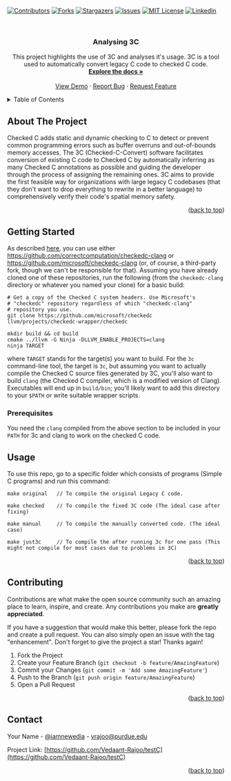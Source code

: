 <div id="top"></div>

[![Contributors][contributors-shield]][contributors-url]
[![Forks][forks-shield]][forks-url]
[![Stargazers][stars-shield]][stars-url]
[![Issues][issues-shield]][issues-url]
[![MIT License][license-shield]][license-url]
[![LinkedIn][linkedin-shield]][linkedin-url]



<!-- PROJECT LOGO -->
<br />
<div align="center">
  <a href="https://github.com/Vedaant-Rajoo/testC">
  </a>

<h3 align="center">Analysing 3C</h3>

  <p align="center">
    This project highlights the use of 3C and analyses it's usage. 3C is a tool used to automatically convert legacy C code to checked C code.
    <br />
    <a href="https://github.com/Vedaant-Rajoo/testC"><strong>Explore the docs »</strong></a>
    <br />
    <br />
    <a href="https://github.com/Vedaant-Rajoo/testC">View Demo</a>
    ·
    <a href="https://github.com/Vedaant-Rajoo/testC/issues">Report Bug</a>
    ·
    <a href="https://github.com/Vedaant-Rajoo/testC/issues">Request Feature</a>
  </p>
</div>



<!-- TABLE OF CONTENTS -->
<details>
  <summary>Table of Contents</summary>
  <ol>
    <li>
      <a href="#about-the-project">About The Project</a>
      <ul>
        <li><a href="#built-with">Built With</a></li>
      </ul>
    </li>
    <li>
      <a href="#getting-started">Getting Started</a>
      <ul>
        <li><a href="#prerequisites">Prerequisites</a></li>
        <li><a href="#installation">Installation</a></li>
      </ul>
    </li>
    <li><a href="#usage">Usage</a></li>
    <li><a href="#roadmap">Roadmap</a></li>
    <li><a href="#contributing">Contributing</a></li>
    <li><a href="#license">License</a></li>
    <li><a href="#contact">Contact</a></li>
    <li><a href="#acknowledgments">Acknowledgments</a></li>
  </ol>
</details>



<!-- ABOUT THE PROJECT -->
## About The Project
Checked C adds static and dynamic checking to C to detect or prevent common programming errors such as buffer overruns and out-of-bounds memory accesses. 
The 3C (Checked-C-Convert) software facilitates conversion of existing C code to Checked C by automatically inferring as many Checked C annotations as possible and guiding the developer through the process of assigning the remaining ones. 3C aims to provide the first feasible way for organizations with large legacy C codebases (that they don't want to drop everything to rewrite in a better language) to comprehensively verify their code's spatial memory safety.



<p align="right">(<a href="#top">back to top</a>)</p>





<!-- GETTING STARTED -->
## Getting Started

As described [here](https://github.com/microsoft/checkedc-clang/blob/master/clang/docs/checkedc/3C/README.md#which-checkedc-clang-repository-to-use),
you can use either
https://github.com/correctcomputation/checkedc-clang or
https://github.com/microsoft/checkedc-clang (or, of course, a
third-party fork, though we can't be responsible for that). Assuming
you have already cloned one of these repositories, run the following
(from the `checkedc-clang` directory or whatever you named your clone)
for a basic build:

```
# Get a copy of the Checked C system headers. Use Microsoft's
# "checkedc" repository regardless of which "checkedc-clang"
# repository you use.
git clone https://github.com/microsoft/checkedc llvm/projects/checkedc-wrapper/checkedc

mkdir build && cd build
cmake ../llvm -G Ninja -DLLVM_ENABLE_PROJECTS=clang
ninja TARGET
```

where `TARGET` stands for the target(s) you want to build. For the
`3c` command-line tool, the target is `3c`, but assuming you want to
actually compile the Checked C source files generated by 3C, you'll
also want to build `clang` (the Checked C compiler, which is a
modified version of Clang). Executables will end up in `build/bin`;
you'll likely want to add this directory to your `$PATH` or write
suitable wrapper scripts.

### Prerequisites

You need the `clang` compiled from the above section to be included in your `PATH` for 3c and clang to work on the checked C code.


<!-- USAGE EXAMPLES -->
## Usage
To use this repo, go to a specific folder which consists of programs (Simple C programs) and run this command:
```
make original   // To compile the original Legacy C code.
```

```
make checked    // To compile the fixed 3C code (The ideal case after fixing)
```
```
make manual     // To compile the manually converted code. (The ideal case)
```
```
make just3c     // To compile the after running 3c for one pass (This might not compile for most cases due to problems in 3C)
```

<p align="right">(<a href="#top">back to top</a>)</p>




<!-- CONTRIBUTING -->
## Contributing

Contributions are what make the open source community such an amazing place to learn, inspire, and create. Any contributions you make are **greatly appreciated**.

If you have a suggestion that would make this better, please fork the repo and create a pull request. You can also simply open an issue with the tag "enhancement".
Don't forget to give the project a star! Thanks again!

1. Fork the Project
2. Create your Feature Branch (`git checkout -b feature/AmazingFeature`)
3. Commit your Changes (`git commit -m 'Add some AmazingFeature'`)
4. Push to the Branch (`git push origin feature/AmazingFeature`)
5. Open a Pull Request

<p align="right">(<a href="#top">back to top</a>)</p>




<!-- CONTACT -->
## Contact

Your Name - [@iamnewedia](https://twitter.com/iamnewedia) - vrajoo@purdue.edu

Project Link: [https://github.com/Vedaant-Rajoo/testC](https://github.com/Vedaant-Rajoo/testC)

<p align="right">(<a href="#top">back to top</a>)</p>

<!-- MARKDOWN LINKS & IMAGES -->
<!-- https://www.markdownguide.org/basic-syntax/#reference-style-links -->
[contributors-shield]: https://img.shields.io/github/contributors/Vedaant-Rajoo/testC.svg?style=for-the-badge
[contributors-url]: https://github.com/Vedaant-Rajoo/testC/graphs/contributors
[forks-shield]: https://img.shields.io/github/forks/Vedaant-Rajoo/testC.svg?style=for-the-badge
[forks-url]: https://github.com/Vedaant-Rajoo/testC/network/members
[stars-shield]: https://img.shields.io/github/stars/Vedaant-Rajoo/testC.svg?style=for-the-badge
[stars-url]: https://github.com/Vedaant-Rajoo/testC/stargazers
[issues-shield]: https://img.shields.io/github/issues/Vedaant-Rajoo/testC.svg?style=for-the-badge
[issues-url]: https://github.com/Vedaant-Rajoo/testC/issues
[license-shield]: https://img.shields.io/github/license/Vedaant-Rajoo/testC.svg?style=for-the-badge
[license-url]: https://github.com/Vedaant-Rajoo/testC/blob/master/LICENSE.txt
[linkedin-shield]: https://img.shields.io/badge/-LinkedIn-black.svg?style=for-the-badge&logo=linkedin&colorB=555
[linkedin-url]: https://linkedin.com/in/vedaant-rajoo
[product-screenshot]: images/screenshot.png

